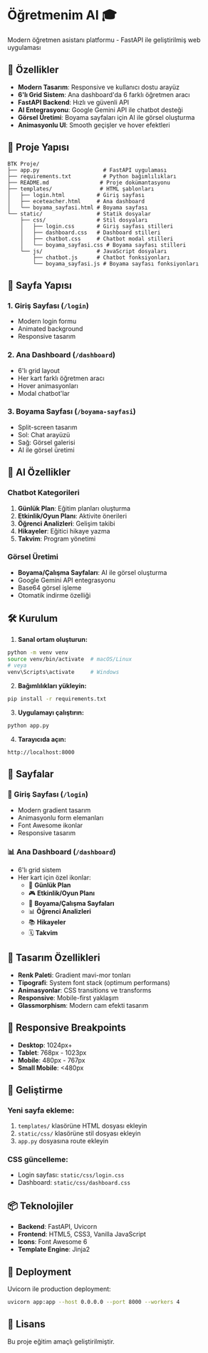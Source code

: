 # Öğretmenim AI 🎓

Modern öğretmen asistanı platformu - FastAPI ile geliştirilmiş web uygulaması

## 🚀 Özellikler

- **Modern Tasarım**: Responsive ve kullanıcı dostu arayüz
- **6'lı Grid Sistem**: Ana dashboard'da 6 farklı öğretmen aracı
- **FastAPI Backend**: Hızlı ve güvenli API
- **AI Entegrasyonu**: Google Gemini API ile chatbot desteği
- **Görsel Üretimi**: Boyama sayfaları için AI ile görsel oluşturma
- **Animasyonlu UI**: Smooth geçişler ve hover efektleri

## 📁 Proje Yapısı

```
BTK Proje/
├── app.py                    # FastAPI uygulaması
├── requirements.txt          # Python bağımlılıkları
├── README.md                # Proje dokümantasyonu
├── templates/               # HTML şablonları
│   ├── login.html          # Giriş sayfası
│   ├── eceteacher.html     # Ana dashboard
│   └── boyama_sayfasi.html # Boyama sayfası
└── static/                 # Statik dosyalar
    ├── css/                # Stil dosyaları
    │   ├── login.css       # Giriş sayfası stilleri
    │   ├── dashboard.css   # Dashboard stilleri
    │   ├── chatbot.css     # Chatbot modal stilleri
    │   └── boyama_sayfasi.css # Boyama sayfası stilleri
    └── js/                 # JavaScript dosyaları
        ├── chatbot.js      # Chatbot fonksiyonları
        └── boyama_sayfasi.js # Boyama sayfası fonksiyonları
```

## 🎯 Sayfa Yapısı

### 1. Giriş Sayfası (`/login`)

- Modern login formu
- Animated background
- Responsive tasarım

### 2. Ana Dashboard (`/dashboard`)

- 6'lı grid layout
- Her kart farklı öğretmen aracı
- Hover animasyonları
- Modal chatbot'lar

### 3. Boyama Sayfası (`/boyama-sayfasi`)

- Split-screen tasarım
- Sol: Chat arayüzü
- Sağ: Görsel galerisi
- AI ile görsel üretimi

## 🤖 AI Özellikler

### Chatbot Kategorileri

1. **Günlük Plan**: Eğitim planları oluşturma
2. **Etkinlik/Oyun Planı**: Aktivite önerileri
3. **Öğrenci Analizleri**: Gelişim takibi
4. **Hikayeler**: Eğitici hikaye yazma
5. **Takvim**: Program yönetimi

### Görsel Üretimi

- **Boyama/Çalışma Sayfaları**: AI ile görsel oluşturma
- Google Gemini API entegrasyonu
- Base64 görsel işleme
- Otomatik indirme özelliği

## 🛠️ Kurulum

1. **Sanal ortam oluşturun:**

```bash
python -m venv venv
source venv/bin/activate  # macOS/Linux
# veya
venv\Scripts\activate     # Windows
```

2. **Bağımlılıkları yükleyin:**

```bash
pip install -r requirements.txt
```

3. **Uygulamayı çalıştırın:**

```bash
python app.py
```

4. **Tarayıcıda açın:**

```
http://localhost:8000
```

## 🎯 Sayfalar

### 🔐 Giriş Sayfası (`/login`)

- Modern gradient tasarım
- Animasyonlu form elemanları
- Font Awesome ikonlar
- Responsive tasarım

### 📊 Ana Dashboard (`/dashboard`)

- 6'lı grid sistem
- Her kart için özel ikonlar:
  - 📅 **Günlük Plan**
  - 🎮 **Etkinlik/Oyun Planı**
  - 🎨 **Boyama/Çalışma Sayfaları**
  - 📊 **Öğrenci Analizleri**
  - 📚 **Hikayeler**
  - 🗓️ **Takvim**

## 🎨 Tasarım Özellikleri

- **Renk Paleti**: Gradient mavi-mor tonları
- **Tipografi**: System font stack (optimum performans)
- **Animasyonlar**: CSS transitions ve transforms
- **Responsive**: Mobile-first yaklaşım
- **Glassmorphism**: Modern cam efekti tasarım

## 📱 Responsive Breakpoints

- **Desktop**: 1024px+
- **Tablet**: 768px - 1023px
- **Mobile**: 480px - 767px
- **Small Mobile**: <480px

## 🔧 Geliştirme

### Yeni sayfa ekleme:

1. `templates/` klasörüne HTML dosyası ekleyin
2. `static/css/` klasörüne stil dosyası ekleyin
3. `app.py` dosyasına route ekleyin

### CSS güncelleme:

- Login sayfası: `static/css/login.css`
- Dashboard: `static/css/dashboard.css`

## 📦 Teknolojiler

- **Backend**: FastAPI, Uvicorn
- **Frontend**: HTML5, CSS3, Vanilla JavaScript
- **Icons**: Font Awesome 6
- **Template Engine**: Jinja2

## 🚀 Deployment

Uvicorn ile production deployment:

```bash
uvicorn app:app --host 0.0.0.0 --port 8000 --workers 4
```

## 📄 Lisans

Bu proje eğitim amaçlı geliştirilmiştir.
